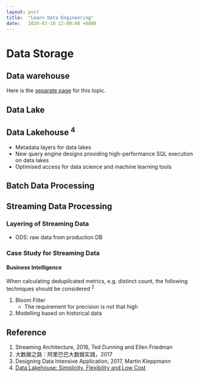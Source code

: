 ```yaml
---
layout: post
title:  "Learn Data Engineering"
date:   2020-03-18 22:00:00 +0800
---
```

# Data Storage

## Data warehouse
Here is the [separate page](https://bobtsang.github.io/2020/04/28/Data-Warehousing.html) for this topic.

## Data Lake

## Data Lakehouse <sup>4</sup>
  - Metadata layers for data lakes
  - New query engine designs providing high-performance SQL execution on data lakes
  - Optimised access for data science and machine learning tools


## Batch Data Processing

## Streaming Data Processing

### Layering of Streaming Data

- ODS: raw data from production DB

### Case Study for Streaming Data

#### Business Intelligence

When calculating deduplicated metrics, e.g. distinct count, the following techniques should be considered <sup>2</sup>

1. Bloom Filter
   - The requirement for precision is not that high
2. Modelling based on historical data

## Reference

1. Streaming Architecture, 2016, Ted Dunning and Ellen Friedman
2. 大数据之路：阿里巴巴大数据实践，2017
3. Designing Data Intensive Application, 2017, Martin Kleppmann
4. [Data Lakehouse: Simplicity, Flexibility and Low Cost](https://databricks.com/glossary/data-lakehouse#:~:text=A%20data%20lakehouse%20is%20a,(ML)%20on%20all%20data.)